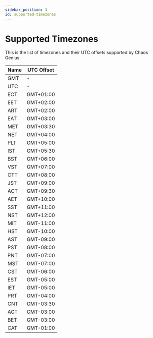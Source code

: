 ```yaml
---
sidebar_position: 3
id: supported-timezones
---
```


# Supported Timezones

This is the list of timezones and their UTC offsets supported by Chaos Genius.

| Name | UTC Offset |
| ---------- | ---------- |
| GMT | - |
| UTC | - |
| ECT | GMT+01:00 |
| EET | GMT+02:00 |
| ART | GMT+02:00 |
| EAT | GMT+03:00 |
| MET | GMT+03:30 |
| NET | GMT+04:00 |
| PLT | GMT+05:00 |
| IST | GMT+05:30 |
| BST | GMT+06:00 |
| VST | GMT+07:00 |
| CTT | GMT+08:00 |
| JST | GMT+09:00 |
| ACT | GMT+09:30 |
| AET | GMT+10:00 |
| SST | GMT+11:00 |
| NST | GMT+12:00 |
| MIT | GMT-11:00 |
| HST | GMT-10:00 |
| AST | GMT-09:00 |
| PST | GMT-08:00 |
| PNT | GMT-07:00 |
| MST | GMT-07:00 |
| CST | GMT-06:00 |
| EST | GMT-05:00 |
| IET | GMT-05:00 |
| PRT | GMT-04:00 |
| CNT | GMT-03:30 |
| AGT | GMT-03:00 |
| BET | GMT-03:00 |
| CAT | GMT-01:00 |
